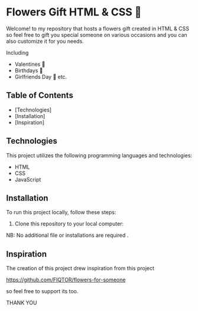 # Flowers Gift HTML & CSS 💐

Welcome! to my repository that hosts a flowers gift created in HTML & CSS so feel free to gift you special someone on various occasions 
and you can also customize it for you needs.

Including
- Valentines 💓
- Birthdays 🎂
- Girlfriends Day 👩 etc.

## Table of Contents
- [Technologies]
- [Installation]
- [Inspiration]


## Technologies

This project utilizes the following programming languages and technologies:
- HTML
- CSS
- JavaScript

## Installation

To run this project locally, follow these steps:

1. Clone this repository to your local computer:

NB: No additional file or installations are required .


## Inspiration

The creation of this project drew inspiration from this project

https://github.com/FIQTOR/flowers-for-someone

so feel free to support its too.

THANK YOU 
